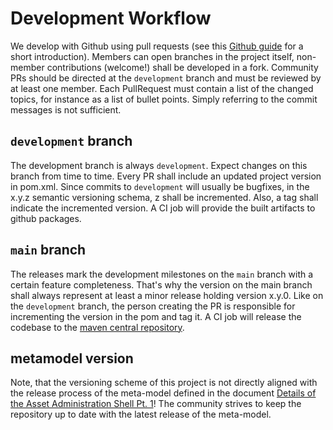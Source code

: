 # Development Workflow

We develop with Github using pull requests (see this [Github guide](https://guides.github.com/introduction/flow/) for a short introduction).
Members can open branches in the project itself, non-member contributions (welcome!) shall be developed in a fork.
Community PRs should be directed at the `development` branch and must be reviewed by at least one member. 
Each PullRequest must contain a list of the changed topics, for instance as a list of bullet points. Simply referring to the commit messages is not sufficient.


## `development` branch

The development branch is always `development`. Expect changes on this branch from time to time. Every PR shall include an
updated project version in pom.xml. Since commits to `development` will usually be bugfixes, in the x.y.z semantic versioning
schema, z shall be incremented. Also, a tag shall indicate the incremented version. A CI job will provide the built artifacts
to github packages.

## `main` branch
The releases mark the development milestones on the `main` branch with a certain feature completeness. That's why the version
on the main branch shall always represent at least a minor release holding version x.y.0. Like on the `development` branch,
the person creating the PR is responsible for incrementing the version in the pom and tag it. A CI job will release the codebase
to the [maven central repository](https://mvnrepository.com/artifact/io.admin-shell.aas).

## metamodel version
Note, that the versioning scheme of this project is not directly aligned with the release process of the meta-model defined in
the document [Details of the Asset Administration Shell Pt. 1](https://github.com/admin-shell-io/aas-specs)! The community strives to keep the repository up to date with 
the latest release of the meta-model.